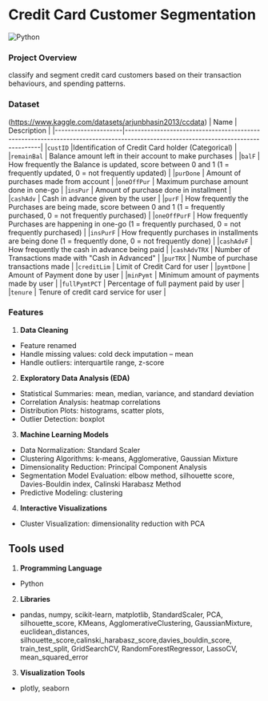 # Credit Card Customer Segmentation 
![Python](https://img.shields.io/badge/Python-3776AB?style=for-the-badge&logo=python&logoColor=white)

### Project Overview
classify and segment credit card customers based on their transaction behaviours, and spending patterns.

### Dataset 
(https://www.kaggle.com/datasets/arjunbhasin2013/ccdata)
| Name            | Description                                                                                                                      |
|---------------------|----------------------------------------------------------------------------------------------------------------------------------|
|`custID`               |Identification of Credit Card holder (Categorical)                                                                                |
|`remainBal`            | Balance amount left in their account to make purchases                                                                           |
|`balF`                 | How frequently the Balance is updated, score between 0 and 1 (1 = frequently updated, 0 = not frequently updated)                |
|`purDone`              | Amount of purchases made from account                                                                                            |
|`oneOffPur`            | Maximum purchase amount done in one-go                                                                                           |
|`insPur`               | Amount of purchase done in installment                                                                                           |
|`cashAdv`              | Cash in advance given by the user                                                                                                |
|`purF`                 | How frequently the Purchases are being made, score between 0 and 1 (1 = frequently purchased, 0 = not frequently purchased)      |
|`oneOffPurF`           | How frequently Purchases are happening in one-go (1 = frequently purchased, 0 = not frequently purchased)                        |
|`insPurF`              | How frequently purchases in installments are being done (1 = frequently done, 0 = not frequently done)                           |
|`cashAdvF`             | How frequently the cash in advance being paid                                                                                    |
|`cashAdvTRX`           | Number of Transactions made with "Cash in Advanced"                                                                              |
|`purTRX`               | Numbe of purchase transactions made                                                                                              |
|`creditLim`            | Limit of Credit Card for user                                                                                                    |
|`pymtDone`             | Amount of Payment done by user                                                                                                   |
|`minPymt`              | Minimum amount of payments made by user                                                                                          |
|`fullPymtPCT`          | Percentage of full payment paid by user                                                                                          |
|`tenure`               | Tenure of credit card service for user                                                                                           |

### Features
1. **Data Cleaning**
  -	Feature renamed
  -	Handle missing values: cold deck imputation – mean
  -	Handle outliers: interquartile range, z-score
2. **Exploratory Data Analysis (EDA)**
  -	Statistical Summaries: mean, median, variance, and standard deviation
  -	Correlation Analysis: heatmap correlations
  -	Distribution Plots: histograms, scatter plots,
  -	Outlier Detection: boxplot
3. **Machine Learning Models**
  -	Data Normalization: Standard Scaler
  -	Clustering Algorithms: k-means, Agglomerative, Gaussian Mixture
  -	Dimensionality Reduction: Principal Component Analysis
  -	Segmentation Model Evaluation: elbow method, silhouette score, Davies-Bouldin index, Calinski Harabasz Method
  -	Predictive Modeling: clustering
4. **Interactive Visualizations**
  -	Cluster Visualization: dimensionality reduction with PCA

## Tools used
1. **Programming Language** 
  - Python
2. **Libraries**
  - pandas, numpy, scikit-learn, matplotlib, StandardScaler, PCA, silhouette_score, KMeans, AgglomerativeClustering, GaussianMixture, euclidean_distances, silhouette_score,calinski_harabasz_score,davies_bouldin_score, train_test_split, GridSearchCV, RandomForestRegressor, LassoCV, mean_squared_error
3. **Visualization Tools**
  - plotly, seaborn

